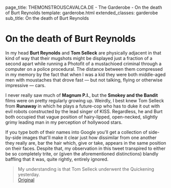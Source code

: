 page_title: THEMONSTROUSCAVALCA.DE - The Garderobe - On the death of Burt Reynolds
template: garderobe.html
extended_classes: garderobe
sub_title: On the death of Burt Reynolds

# On the death of Burt Reynolds

In my head **Burt Reynolds** and **Tom Selleck** are physically adjacent in that kind of way that their mugshots might be displayed
just a fraction of a second apart while running a Photofit of a mustachioed criminal through a computer on a police procedural.  The distance between them
compressed in my memory by the fact that when I was a kid they were both middle-aged men with moustaches that drove fast &mdash; 
but not talking, flying or otherwise impressive &mdash; cars.  

I never really saw much of **Magnum P.I.**, but the **Smokey and the Bandit** films were on pretty regularly growing up. Weirdly, I best knew Tom Selleck from 
**Runaway** in which he plays a future-cop who has to duke it out with evil robots constructed by the lead singer of KISS. Regardless, he and Burt both occupied that
vague position of hairy-lipped, open-necked, slightly grimy leading man in my perception of hollywood stars.  

If you type both of their names into Google you'll get a collection of side-by-side images that'll make it clear 
just how dissimilar from one another they really are, bar the hair which, give or take, appears in the same position on their faces.  Despite that,
my observation in this tweet transpired to either be so completely trite, or (given the aforementioned distinctions) blandly baffling that it was, quite rightly,
entirely ignored. 

> My understanding is that Tom Selleck underwent the Quickening yesterday. <br />
[Original](https://twitter.com/FatConan/statuses/1038354189880094720)
